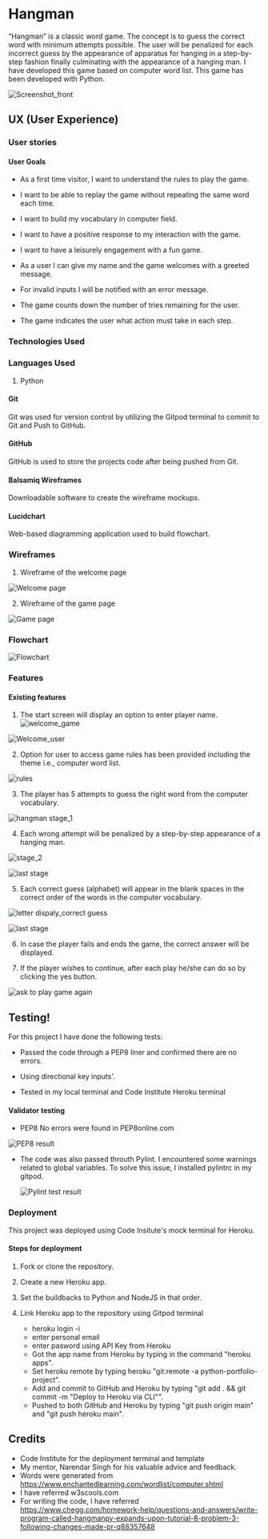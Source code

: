 # Hangman
“Hangman” is a classic word game. The concept is to guess the correct word with minimum attempts possible. The user will be penalized for each incorrect guess by the appearance of apparatus for hanging in a step-by-step fashion finally culminating with the appearance of a hanging man. I have developed this game based on computer word list. This game has been developed with Python. 


![Screenshot_front](https://user-images.githubusercontent.com/97182442/173900203-68d3fd57-ce2f-4c29-86aa-dfd839f3b552.png)


## UX (User Experience)

### User stories

#### User Goals

- As a first time visitor, I want to understand the rules to play the game.

- I want to be able to replay the game without repeating the same word each time.

- I want to build my vocabulary in computer field.

- I want to have a positive response to my interaction with the game.

- I want to have a leisurely engagement with a fun game.

- As a user I can give my name and the game welcomes with a greeted message.

- For invalid inputs I will be notified with an error message.

- The game counts down the number of tries remaining for the user.

- The game indicates the user what action must take in each step.


### Technologies Used

### Languages Used

 1. Python

#### Git

Git was used for version control by utilizing the Gitpod terminal to commit to Git and Push to GitHub.

#### GitHub

GitHub is used to store the projects code after being pushed from Git.

#### Balsamiq Wireframes

Downloadable software to create the wireframe mockups.


#### Lucidchart

Web-based diagramming application used to build flowchart.


### Wireframes

1. Wireframe of the welcome page


![Welcome page](https://user-images.githubusercontent.com/97182442/173900280-4cc9dcf0-33fc-45be-b952-81d09f8614cd.png)


2. Wireframe of the game page


![Game page](https://user-images.githubusercontent.com/97182442/173900346-dfa2f941-f821-4216-89a2-7ac00c817ee1.png)


### Flowchart




![Flowchart](https://user-images.githubusercontent.com/97182442/173900409-b148170c-1c21-4bb7-9614-fabc782319e0.png)


### Features

#### Existing features

1. The start screen will display an option to enter player name.
![welcome_game](https://user-images.githubusercontent.com/97182442/174427530-c1ddc450-6cc4-4bf9-bfdb-2b0166a151b7.png)



![Welcome_user](https://user-images.githubusercontent.com/97182442/174427541-e4ddac8b-5ddb-4165-a02c-6c11caa82a34.png)

2. Option for user to access game rules has been provided including the theme i.e., computer word list.


![rules](https://user-images.githubusercontent.com/97182442/174427554-49b3d8cc-c354-4cae-898f-959337c53f33.png)


3. The player has 5 attempts to guess the right word from the computer vocabulary.


![hangman stage_1](https://user-images.githubusercontent.com/97182442/174427563-cb71231a-d7cf-49aa-aba1-944a4e317a13.png)


4. Each wrong attempt will be penalized by a step-by-step appearance of a hanging man.



![stage_2](https://user-images.githubusercontent.com/97182442/174427576-ddb1fb39-7fdc-4009-8736-50a0ac3d09c7.png)


![last stage](https://user-images.githubusercontent.com/97182442/174427584-8c21b091-0b57-4cd2-af52-16b7b916f1dd.png)

5. Each correct guess (alphabet) will appear in the blank spaces in the correct order of the words in the computer vocabulary. 


![letter dispaly_correct guess](https://user-images.githubusercontent.com/97182442/174427592-fc7a04b6-719c-401e-9006-4b693264efa7.png)



![last stage](https://user-images.githubusercontent.com/97182442/174430168-7df144a4-ac20-4a09-a9b8-bbad39798065.png)


6. In case the player fails and ends the game, the correct answer will be displayed.


7. If the player wishes to continue, after each play he/she can do so by clicking the yes button.



![ask to play game again](https://user-images.githubusercontent.com/97182442/174427727-8530099c-f8c0-4590-8918-97178f6c26e8.png)



## Testing!


For this project I have done the following tests:

- Passed the code through a PEP8 liner and confirmed there are no errors.

- Using directional key inputs'.

- Tested in my local terminal and Code Institute Heroku terminal


#### Validator testing

- PEP8 No errors were found in PEP8online.com


![PEP8 result](https://user-images.githubusercontent.com/97182442/174427750-5f3924f4-170d-414d-8958-f30f41e4dbf1.png)


- The code was also passed throuth Pylint. I encountered some warnings related to global
  variables. To solve this issue, I installed pylintrc in my gitpod.
  
  ![Pylint test result](https://user-images.githubusercontent.com/97182442/174427746-949951f1-3840-45f4-9bbe-275928a9efff.png)

  


### Deployment

This project was deployed using Code Insitute's mock terminal for Heroku.

#### Steps for deployment

1. Fork or clone the repository.

2. Create a new Heroku app.

3. Set the buildbacks to Python and NodeJS in that order.

4. Link Heroku app to the repository using Gitpod terminal
   - heroku login -i
   - enter personal email
   - enter pasword using API Key from Heroku
   - Got the app name from Heroku by typing in the command "heroku apps".
   - Set heroku remote by typing heroku "git:remote -a python-portfolio-  project".
   - Add and commit to GitHub and Heroku by typing "git add . && git commit -m "Deploy to Heroku via CLI"".
   - Pushed to both GitHub and Heroku by typing "git push origin main" and "git push heroku main".



## Credits

- Code Institute for the deployment terminal and template
- My mentor, Narendar Singh for his valuable advice and feedback.
- Words were generated from https://www.enchantedlearning.com/wordlist/computer.shtml
- I have referred w3scools.com
- For writing the code, I have referred https://www.chegg.com/homework-help/questions-and-answers/write-program-called-hangmanpy-expands-upon-tutorial-8-problem-3-following-changes-made-pr-q88357648










